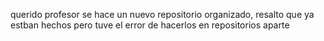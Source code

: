 querido profesor se hace un nuevo repositorio organizado, resalto que ya estban hechos pero tuve el error de hacerlos en repositorios aparte
